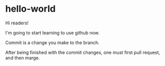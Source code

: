 # hello-world

Hi readers!

I'm going to start learning to use github now.

Commit is a change you make to the branch.

After being finished with the commit changes,
one must first pull request, and then marge.
